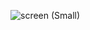 ![screen (Small)](https://user-images.githubusercontent.com/122160506/215277744-6a615393-a813-4404-a5a9-9cc7af9e3ada.jpg)

